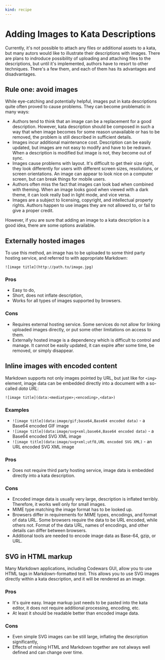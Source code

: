 ```yaml
---
kind: recipe
---
```


# Adding Images to Kata Descriptions

Currently, it's not possible to attach any files or additional assets to a kata, but many autors would like to illustrate their descriptions with images. There are plans to indroduce possibility of uploading and attaching files to the descriptions, but until it's implemented, authors have to resort to other techniques. There's a few them, and each of them has its advantages and disadvantages.

## Rule one: avoid images

While eye-catching and potentially helpful, images put in kata descriptions quite often proved to cause problems. They can become problematic in many ways:

- Authors tend to think that an image can be a replacement for a good description. However, kata description should be composed in such a way that when image becomes for some reason unavailable or has to be removed, the problem is still described in sufficient details.
- Images incur additional maintenance cost. Description can be easily updated, but images are not easy to modify and have to be redrawn. When a description is modified but image is not, they become out of sync.
- Images cause problems with layout. It's difficult to get their size right, they look differently for users with different screen sizes, resolutions, or screen orientations. An image can appear to look nice on a computer screen, but can break things for mobile users.
- Authors often miss the fact that images can look bad when combined with theming. When an image looks good when viewed with a dark theme, it can look really bad in light mode, and vice versa.
- Images are a subject to licensing, copyright, and intellectual property rights. Authors happen to use images they are not allowed to, or fail to give a proper credit.

However, if you are sure that adding an image to a kata description is a good idea, there are some options available.


## Externally hosted images

To use this method, an image has to be uploaded to some third party hosting service, and referred to with appropriate Markdown:

`![image title](http://path.to/image.jpg)`

### Pros

- Easy to do,
- Short, does not inflate description,
- Works for all types of images supported by browsers.

### Cons

- Requires external hosting service. Some services do not allow for linking uploaded images directly, or put some other limitations on access to them.
- Externally hosted image is a dependency which is difficult to control and manage. It cannot be easily updated, it can expire after some time, be removed, or simply disappear.


## Inline images with encoded content

Markdown supports not only images pointed by URL, but just like for `<img>` element, image data can be embedded directly into a document with a so-called _data URL_:

`![image title](data:<mediatype>;<encoding>,<data>)`

### Examples

- `![image title](data:image/gif;base64,Base64 encoded data)` - a Base64 encoded GIF image
- `![image title](data:image/svg+xml;base64,Base64 encoded data)` - a Base64 encoded SVG XML image
- `![image title](data:image/svg+xml;utf8,URL encoded SVG XML)` - an URL encoded SVG XML image

### Pros

- Does not require third party hosting service, image data is embedded directly into a kata description.

### Cons

- Encoded image data is usually very large, description is inflated terribly. Therefore, it works well only for small images.
- MIME type matching the image format has to be looked up.
- Browsers differ in requirements for MIME types, encodings, and format of data URL. Some browsers require the data to be URL encoded, while others not. Format of the data URL, names of encodings, and other details can differ between browsers.
- Additional tools are needed to encode image data as Base-64, gzip, or URL.


## SVG in HTML markup

Many Markdown applications, including Codewars GUI, allow you to use HTML tags in Markdown-formatted text. This allows you to use SVG images directly within a kata description, and it will be rendered as an image.

### Pros

- It's quire easy. Image markup just needs to be pasted into the kata editor, it does not require additional processing, encoding, etc.
- At least it should be readable better than encoded image data.

### Cons

- Even simple SVG images can be still large, inflating the description significantly,
- Effects of mixing HTML and Markdown together are not always well defined and can change over time.


